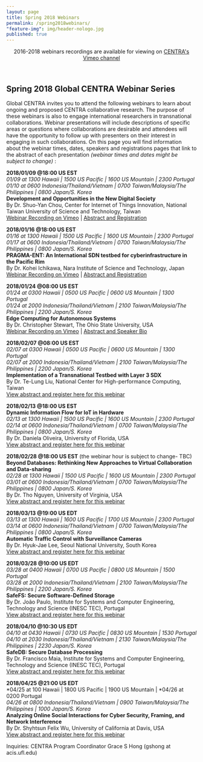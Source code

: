 ```yaml
---
layout: page
title: Spring 2018 Webinars
permalink: /spring2018webinars/
"feature-img": img/header-nologo.jpg
published: true
---
```

  
<p align="center">
2016-2018 webinars recordings are available for viewing on <a href="https://goo.gl/nUjf6F" target="_blank">CENTRA's Vimeo channel</a> 
</p>
<br>   
   
## Spring 2018 Global CENTRA Webinar Series

Global CENTRA invites you to attend the following webinars to learn about ongoing and proposed CENTRA collaborative research. The purpose of these webinars is also to engage international researchers in transnational collaborations. Webinar presentations will include descriptions of specific areas or questions where collaborations are desirable and attendees will have the opportunity to follow up with presenters on their interest in engaging in such collaborations. On this page you will find information about the webinar times, dates, speakers and registrations pages that link to the abstract of each presentation *(webinar times and dates might be subject to change)* :


**2018/01/09 @18:00 US EST**  
*01/09 at 1300 Hawaii | 1500 US Pacific | 1600 US Mountain | 2300 Portugal*  
*01/10 at 0600 Indonesia/Thailand/Vietnam | 0700 Taiwan/Malaysia/The Philippines | 0800 Japan/S. Korea*  
**Development and Opportunities in the New Digital Society**  
By Dr. Shuo-Yan Chou, Center for Internet of Things Innovation, National Taiwan University of Science and Technology, Taiwan  
[Webinar Recording on Vimeo](https://goo.gl/S29GAW)  |  [Abstract and Registration](https://goo.gl/A1SHp8)    
   
**2018/01/16 @18:00 US EST**  
*01/16 at 1300 Hawaii | 1500 US Pacific | 1600 US Mountain | 2300 Portugal*  
*01/17 at 0600 Indonesia/Thailand/Vietnam | 0700 Taiwan/Malaysia/The Philippines | 0800 Japan/S. Korea*  
**PRAGMA-ENT: An International SDN testbed for cyberinfrastructure in the Pacific Rim**  
By Dr. Kohei Ichikawa, Nara Institute of Science and Technology, Japan  
[Webinar Recording on Vimeo](https://goo.gl/7EhEzX)  |  [Abstract and Registration](https://goo.gl/F5tXre)   
    
**2018/01/24 @08:00 US EST**  
*01/24 at 0300 Hawaii | 0500 US Pacific | 0600 US Mountain | 1300 Portugal*  
*01/24 at 2000 Indonesia/Thailand/Vietnam | 2100 Taiwan/Malaysia/The Philippines | 2200 Japan/S. Korea*  
**Edge Computing for Autonomous Systems**  
By Dr. Christopher Stewart, The Ohio State University, USA  
[Webinar Recording on Vimeo](https://vimeo.com/globalcentra/edgecomputing)  |  [Abstract and Speaker Bio](https://goo.gl/7UXfMF)  
  
**2018/02/07 @08:00 US EST**  
*02/07 at 0300 Hawaii | 0500 US Pacific | 0600 US Mountain | 1300 Portugal*  
*02/07 at 2000 Indonesia/Thailand/Vietnam | 2100 Taiwan/Malaysia/The Philippines | 2200 Japan/S. Korea*  
**Implementation of a Transnational Testbed with Layer 3 SDX**  
By Dr. Te-Lung Liu, National Center for High-performance Computing, Taiwan  
[View abstract and register here for this webinar](https://goo.gl/hrksLr)  
  
**2018/02/13 @18:00 US EST**  
**Dynamic Information Flow for IoT in Hardware**  
*02/13 at 1300 Hawaii | 1500 US Pacific | 1600 US Mountain | 2300 Portugal*  
*02/14 at 0600 Indonesia/Thailand/Vietnam | 0700 Taiwan/Malaysia/The Philippines | 0800 Japan/S. Korea*  
By Dr. Daniela Oliveira, University of Florida, USA  
[View abstract and register here for this webinar](https://goo.gl/nvi61N)  
  
**2018/02/28 @18:00 US EST**  (the webinar hour is subject to change- TBC)  
**Beyond Databases: Rethinking New Approaches to Virtual Collaboration and Data-sharing**  
*02/28 at 1300 Hawaii | 1500 US Pacific | 1600 US Mountain | 2300 Portugal*  
*03/01 at 0600 Indonesia/Thailand/Vietnam | 0700 Taiwan/Malaysia/The Philippines | 0800 Japan/S. Korea*  
By Dr. Tho Nguyen, University of Virginia, USA  
[View abstract and register here for this webinar](https://goo.gl/UUD1gn)  
  
**2018/03/13 <span class="underline">@19:00</span> US EDT**  
*03/13 at 1300 Hawaii | 1600 US Pacific | 1700 US Mountain | 2300 Portugal*  
*03/14 at 0600 Indonesia/Thailand/Vietnam | 0700 Taiwan/Malaysia/The Philippines | 0800 Japan/S. Korea*  
**Automatic Traffic Control with Surveillance Cameras**  
By Dr. Hyuk-Jae Lee, Seoul National University, South Korea  
[View abstract and register here for this webinar](https://goo.gl/MuADia)  
  
**2018/03/28 <span class="underline">@10:00</span> US EDT**    
*03/28 at 0400 Hawaii | 0700 US Pacific | 0800 US Mountain | 1500 Portugal*  
*03/28 at 2000 Indonesia/Thailand/Vietnam | 2100 Taiwan/Malaysia/The Philippines | 2200 Japan/S. Korea*  
**SafeFS: Secure Software-Defined Storage**  
By Dr. João Paulo, Institute for Systems and Computer Engineering, Technology and Science (INESC TEC), Portugal  
[View abstract and register here for this webinar](https://goo.gl/zWR9g7)  
  
**2018/04/10 <span class="underline">@10:30</span> US EDT**   
*04/10 at 0430 Hawaii | 0730 US Pacific | 0830 US Mountain | 1530 Portugal*  
*04/10 at 2030 Indonesia/Thailand/Vietnam | 2130 Taiwan/Malaysia/The Philippines | 2230 Japan/S. Korea*  
**SafeDB: Secure Database Processing**  
By Dr. Francisco Maia, Institute for Systems and Computer Engineering, Technology and Science (INESC TEC), Portugal  
[View abstract and register here for this webinar](https://goo.gl/kM68SF)  
  
**2018/04/25 <span class="underline">@21:00</span> US EDT**    
*04/25 at 100 Hawaii | 1800 US Pacific | 1900 US Mountain | *04/26 at 0200 Portugal  
*04/26 at 0800 Indonesia/Thailand/Vietnam | 0900 Taiwan/Malaysia/The Philippines | 1000 Japan/S. Korea*  
**Analyzing Online Social Interactions for Cyber Security, Framing, and Network Interference**  
By Dr. Shyhtsun Felix Wu, University of California at Davis, USA  
[View abstract and register here for this webinar](https://goo.gl/5D5XuX)  
  
  
Inquiries: CENTRA Program Coordinator Grace S Hong (gshong at acis.ufl.edu)  
